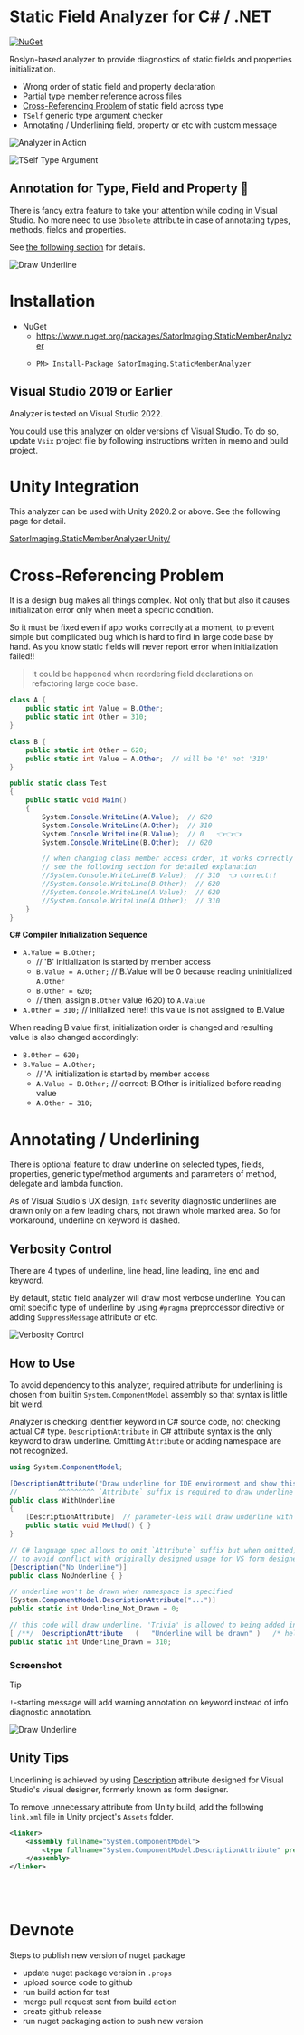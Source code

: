 # Static Field Analyzer for C# / .NET

[![NuGet](https://img.shields.io/nuget/v/SatorImaging.StaticMemberAnalyzer)](https://www.nuget.org/packages/SatorImaging.StaticMemberAnalyzer)

Roslyn-based analyzer to provide diagnostics of static fields and properties initialization.

- Wrong order of static field and property declaration
- Partial type member reference across files
- [Cross-Referencing Problem](#cross-referencing-problem) of static field across type
- `TSelf` generic type argument checker
- Annotating / Underlining field, property or etc with custom message


![Analyzer in Action](https://raw.githubusercontent.com/sator-imaging/CSharp-StaticFieldAnalyzer/main/assets/InAction.gif)

![TSelf Type Argument](https://raw.githubusercontent.com/sator-imaging/CSharp-StaticFieldAnalyzer/main/assets/GenericTypeArgTSelf.png)



## Annotation for Type, Field and Property 💯

There is fancy extra feature to take your attention while coding in Visual Studio. No more need to use `Obsolete` attribute in case of annotating types, methods, fields and properties.

See [the following section](#annotating--underlining) for details.


![Draw Underline](https://raw.githubusercontent.com/sator-imaging/CSharp-StaticFieldAnalyzer/main/assets/DrawUnderline.png)





# Installation

- NuGet
	- https://www.nuget.org/packages/SatorImaging.StaticMemberAnalyzer
    - ```
      PM> Install-Package SatorImaging.StaticMemberAnalyzer
      ```


## Visual Studio 2019 or Earlier

Analyzer is tested on Visual Studio 2022.

You could use this analyzer on older versions of Visual Studio. To do so, update `Vsix` project file by following instructions written in memo and build project.





# Unity Integration

This analyzer can be used with Unity 2020.2 or above. See the following page for detail.

[SatorImaging.StaticMemberAnalyzer.Unity/](SatorImaging.StaticMemberAnalyzer.Unity)





# Cross-Referencing Problem

It is a design bug makes all things complex. Not only that but also it causes initialization error only when meet a specific condition.

So it must be fixed even if app works correctly at a moment, to prevent simple but complicated bug which is hard to find in large code base by hand. As you know static fields will never report error when initialization failed!!

> It could be happened when reordering field declarations on refactoring large code base.


```cs
class A {
    public static int Value = B.Other;
    public static int Other = 310;
}

class B {
    public static int Other = 620;
    public static int Value = A.Other;  // will be '0' not '310'
}

public static class Test
{
    public static void Main()
    {
        System.Console.WriteLine(A.Value);  // 620
        System.Console.WriteLine(A.Other);  // 310
        System.Console.WriteLine(B.Value);  // 0   👈👈👈
        System.Console.WriteLine(B.Other);  // 620

        // when changing class member access order, it works correctly 🤣
        // see the following section for detailed explanation
        //System.Console.WriteLine(B.Value);  // 310  👈 correct!!
        //System.Console.WriteLine(B.Other);  // 620
        //System.Console.WriteLine(A.Value);  // 620
        //System.Console.WriteLine(A.Other);  // 310
    }
}
```


**C# Compiler Initialization Sequence**

- `A.Value = B.Other;`
    - // 'B' initialization is started by member access
    - `B.Value = A.Other;`  // B.Value will be 0 because reading uninitialized `A.Other`
    - `B.Other = 620;`
    - // then, assign `B.Other` value (620) to `A.Value`
- `A.Other = 310;`  // initialized here!! this value is not assigned to B.Value


When reading B value first, initialization order is changed and resulting value is also changed accordingly:

- `B.Other = 620;`
- `B.Value = A.Other;`
    - // 'A' initialization is started by member access
    - `A.Value = B.Other;`  // correct: B.Other is initialized before reading value
    - `A.Other = 310;`





# Annotating / Underlining

There is optional feature to draw underline on selected types, fields, properties, generic type/method arguments and parameters of method, delegate and lambda function.

As of Visual Studio's UX design, `Info` severity diagnostic underlines are drawn only on a few leading chars, not drawn whole marked area. So for workaround, underline on keyword is dashed.


## Verbosity Control

There are 4 types of underline, line head, line leading, line end and keyword.

By default, static field analyzer will draw most verbose underline.
You can omit specific type of underline by using `#pragma` preprocessor directive or adding `SuppressMessage` attribute or etc.


![Verbosity Control](https://raw.githubusercontent.com/sator-imaging/CSharp-StaticFieldAnalyzer/main/assets/VerbosityControl.png)



## How to Use

To avoid dependency to this analyzer, required attribute for underlining is chosen from builtin `System.ComponentModel` assembly so that syntax is little bit weird.

Analyzer is checking identifier keyword in C# source code, not checking actual C# type. `DescriptionAttribute` in C# attribute syntax is the only keyword to draw underline. Omitting `Attribute` or adding namespace are not recognized.

```cs
using System.ComponentModel;

[DescriptionAttribute("Draw underline for IDE environment and show this message")]
//          ^^^^^^^^^ `Attribute` suffix is required to draw underline
public class WithUnderline
{
    [DescriptionAttribute]  // parameter-less will draw underline with default message
    public static void Method() { }
}

// C# language spec allows to omit `Attribute` suffix but when omitted, underline won't be drawn
// to avoid conflict with originally designed usage for VS form designer
[Description("No Underline")]
public class NoUnderline { }

// underline won't be drawn when namespace is specified
[System.ComponentModel.DescriptionAttribute("...")]
public static int Underline_Not_Drawn = 0;

// this code will draw underline. 'Trivia' is allowed to being added in attribute syntax
[ /**/  DescriptionAttribute   (   "Underline will be drawn" )   /* hello, world. */   ]
public static int Underline_Drawn = 310;
```


### Screenshot

> [!TIP]
> `!`-starting message will add warning annotation on keyword instead of info diagnostic annotation.


![Draw Underline](https://raw.githubusercontent.com/sator-imaging/CSharp-StaticFieldAnalyzer/main/assets/DrawUnderline.png)



## Unity Tips

Underlining is achieved by using [Description](https://learn.microsoft.com/dotnet/api/system.componentmodel.descriptionattribute) attribute designed for Visual Studio's visual designer, formerly known as form designer.

To remove unnecessary attribute from Unity build, add the following `link.xml` file in Unity project's `Assets` folder.

```xml
<linker>
    <assembly fullname="System.ComponentModel">
        <type fullname="System.ComponentModel.DescriptionAttribute" preserve="nothing"/>
    </assembly>
</linker>
```



&nbsp;  
&nbsp;  

# Devnote

Steps to publish new version of nuget package
- update nuget package version in `.props`
- upload source code to github
- run build action for test
- merge pull request sent from build action
- create github release
- run nuget packaging action to push new version





<!--

&nbsp;  
&nbsp;  


# Off-topic: Why not `const`?

## Effective C#

In Effective C#, it describes that runtime constant `readonly static` is better than compile-time constant `const`.

For example, when there are 2 libralies, MyLib.dll and External.dll
- External.dll has public constant value `10.1f`
- MyLib.dll read that value and compiled as managed assembly
- Then, replacing External.dll which has updated constant value `20.2f`

In this case, MyLib.dll will continue to use it's compile-time constant value `10.1f` read from old External.dll, until it is recompiled.

> ie. constant values are "burned" into compiled assembly.


So, using runtime constant is better than `const` in shared libraries.



## `const string` can be easily listed up

When you store your api end point (costs each access) or api key or something secret as `const string`, those are easily retrieved by `strings YourApp.exe` command, or by C# decompilers when compiled as managed code assembly.

Of course using `readonly static string` won't solve the problem perfectly, but worth to consider use to obfuscate secrets keys/values.

-->
